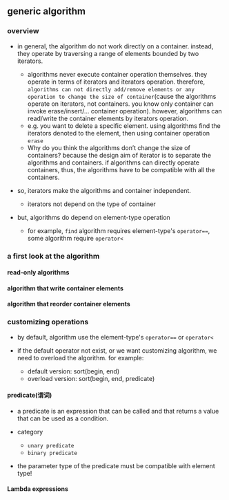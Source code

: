 
## generic algorithm

### overview

- in general, the algorithm do not work directly on a container. instead, they operate by traversing a range of elements bounded by two iterators.
  - algorithms never execute container operation themselves. they operate in terms of iterators and iterators operation. therefore, `algorithms can not directly add/remove elements or any operation to change the size of container`(cause the algorithms operate on iterators, not containers. you know only container can invoke erase/insert/... container operation). however, algorithms can read/write the container elements by iterators operation.
  - e.g. you want to delete a specific element. using algorithms find the iterators denoted to the element, then using container operation `erase`
  - Why do you think the algorithms don’t change the size of containers? because the design aim of iterator is to separate the algorithms and containers. if algorithms can directly operate containers, thus, the algorithms have to be compatible with all the containers.

- so, iterators make the algorithms and container independent.
  - iterators not depend on the type of container

- but, algorithms do depend on element-type operation
  - for example, `find` algorithm requires element-type's `operator==`, some algorithm require `operator<`

### a first look at the algorithm
#### read-only algorithms

#### algorithm that write container elements

#### algorithm that reorder container elements


### customizing operations

- by default, algorithm use the element-type's `operator==` or `operator<`

- if the default operator not exist, or we want customizing algorithm, we need to overload the algorithm. for example:
  - default version:  sort(begin, end)
  - overload version: sort(begin, end, predicate)

#### predicate(谓词)
- a predicate is an expression that can be called and that returns a value that can be used as a condition.

- category
  - `unary predicate`
  - `binary predicate`

- the parameter type of the predicate must be compatible with element type!

#### Lambda expressions
